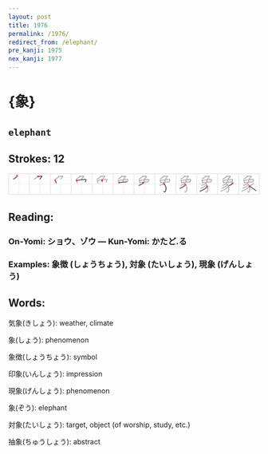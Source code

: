 ```yaml
---
layout: post
title: 1976
permalink: /1976/
redirect_from: /elephant/
pre_kanji: 1975
nex_kanji: 1977
---
```


# {象}

## `elephant`

## Strokes: 12

<div class="stroke"><img src="../images/E8B1A1.png" /></div>

## Reading:

### On-Yomi: ショウ、ゾウ &mdash; Kun-Yomi: かたど.る

### Examples: 象徴 (しょうちょう), 対象 (たいしょう), 現象 (げんしょう)

## Words:

気象(きしょう): weather, climate

象(しょう): phenomenon

象徴(しょうちょう): symbol

印象(いんしょう): impression

現象(げんしょう): phenomenon

象(ぞう): elephant

対象(たいしょう): target, object (of worship, study, etc.)

抽象(ちゅうしょう): abstract
